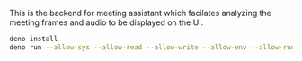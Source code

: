 
This is the backend for meeting assistant which facilates analyzing the meeting frames and audio to be displayed on the UI.

```bash
deno install
deno run --allow-sys --allow-read --allow-write --allow-env --allow-run --allow-net .\main.ts
```
